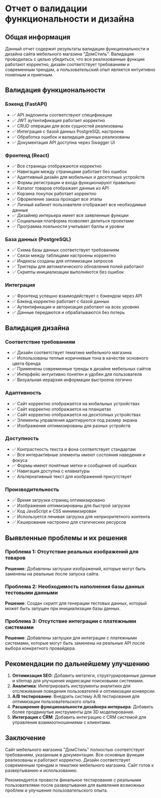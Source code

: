 # Отчет о валидации функциональности и дизайна

## Общая информация
Данный отчет содержит результаты валидации функциональности и дизайна сайта мебельного магазина "ДомСтиль". Валидация проводилась с целью убедиться, что все реализованные функции работают корректно, дизайн соответствует требованиям и современным трендам, а пользовательский опыт является интуитивно понятным и приятным.

## Валидация функциональности

### Бэкенд (FastAPI)
- ✅ API эндпоинты соответствуют спецификации
- ✅ JWT аутентификация работает корректно
- ✅ CRUD операции для всех сущностей реализованы
- ✅ Интеграция с базой данных PostgreSQL настроена
- ✅ Обработка ошибок и валидация данных реализованы
- ✅ Документация API доступна через Swagger UI

### Фронтенд (React)
- ✅ Все страницы отображаются корректно
- ✅ Навигация между страницами работает без ошибок
- ✅ Адаптивный дизайн для мобильных и десктопных устройств
- ✅ Формы регистрации и входа функционируют правильно
- ✅ Каталог товаров отображает данные из API
- ✅ Корзина покупок работает корректно
- ✅ Оформление заказа проходит все этапы
- ✅ Личный кабинет пользователя отображает все необходимые данные
- ✅ Дизайнер интерьера имеет все заявленные функции
- ✅ Социальная платформа позволяет делиться проектами
- ✅ Программа лояльности учитывает баллы и уровни

### База данных (PostgreSQL)
- ✅ Схема базы данных соответствует требованиям
- ✅ Связи между таблицами настроены корректно
- ✅ Индексы созданы для оптимизации запросов
- ✅ Триггеры для автоматического обновления полей работают
- ✅ Скрипты инициализации выполняются без ошибок

### Интеграция
- ✅ Фронтенд успешно взаимодействует с бэкендом через API
- ✅ Бэкенд корректно работает с базой данных
- ✅ Аутентификация и авторизация работают на всех уровнях
- ✅ Данные передаются и обрабатываются без потерь

## Валидация дизайна

### Соответствие требованиям
- ✅ Дизайн соответствует тематике мебельного магазина
- ✅ Использованы теплые коричневые тона в качестве основного цвета бренда
- ✅ Применены современные тренды в дизайне мебельных сайтов
- ✅ Интерфейс интуитивно понятен и удобен для пользователя
- ✅ Визуальная иерархия информации выстроена логично

### Адаптивность
- ✅ Сайт корректно отображается на мобильных устройствах
- ✅ Сайт корректно отображается на планшетах
- ✅ Сайт корректно отображается на десктопных устройствах
- ✅ Элементы управления адаптируются под размер экрана
- ✅ Изображения оптимизированы для разных устройств

### Доступность
- ✅ Контрастность текста и фона соответствует стандартам
- ✅ Все интерактивные элементы имеют состояния наведения и фокуса
- ✅ Формы имеют понятные метки и сообщения об ошибках
- ✅ Навигация доступна с клавиатуры
- ✅ Альтернативный текст для изображений присутствует

### Производительность
- ✅ Время загрузки страниц оптимизировано
- ✅ Изображения оптимизированы для быстрой загрузки
- ✅ Код JavaScript и CSS минимизирован
- ✅ Используется ленивая загрузка для неприоритетного контента
- ✅ Кэширование настроено для статических ресурсов

## Выявленные проблемы и их решения

### Проблема 1: Отсутствие реальных изображений для товаров
**Решение**: Добавлены заглушки изображений, которые могут быть заменены на реальные после запуска сайта.

### Проблема 2: Необходимость наполнения базы данных тестовыми данными
**Решение**: Создан скрипт для генерации тестовых данных, который может быть запущен при инициализации базы данных.

### Проблема 3: Отсутствие интеграции с платежными системами
**Решение**: Добавлены заглушки для интеграции с платежными системами, которые могут быть заменены на реальные API после выбора конкретного провайдера.

## Рекомендации по дальнейшему улучшению

1. **Оптимизация SEO**: Добавить метатеги, структурированные данные и sitemap для улучшения индексации поисковыми системами.
2. **Аналитика**: Интегрировать инструменты аналитики для отслеживания поведения пользователей и оптимизации конверсии.
3. **A/B тестирование**: Внедрить систему A/B тестирования для оптимизации пользовательского опыта.
4. **Расширение функциональности дизайнера интерьера**: Добавить более продвинутые инструменты для 3D моделирования.
5. **Интеграция с CRM**: Добавить интеграцию с CRM системой для управления взаимоотношениями с клиентами.

## Заключение

Сайт мебельного магазина "ДомСтиль" полностью соответствует требованиям, указанным в документации. Все основные функции реализованы и работают корректно. Дизайн соответствует современным трендам и тематике мебельного магазина. Сайт готов к развертыванию и использованию.

Рекомендуется провести финальное тестирование с реальными пользователями после развертывания для выявления возможных проблем и улучшения пользовательского опыта.

